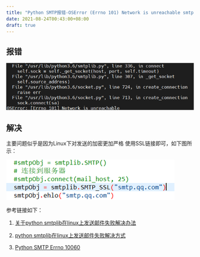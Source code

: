```yaml
---
title: "Python SMTP报错-OSError (Errno 101) Network is unreachable smtp"
date: 2021-08-24T00:43:00+08:00
draft: true
---
```

## 报错

![报错](img/1.png)

## 解决

主要问题似乎是因为Linux下对发送的加密更加严格
使用SSL链接即可，如下图所示：

![解决](img/2.png)

参考链接如下：

1. [关于python smtplib在linux上发送邮件失败解决办法](https://www.jianshu.com/p/fc55404b6db7)

2. [python smtplib在linux上发送邮件失败解决方式](https://cloud.tencent.com/developer/article/1655485)

3. [Python SMTP Errno 10060](https://stackoverflow.com/questions/6979678/python-smtp-errno-10060)